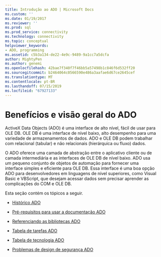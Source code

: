 ```yaml
---
title: Introdução ao ADO | Microsoft Docs
ms.custom: ''
ms.date: 01/19/2017
ms.reviewer: ''
ms.prod: sql
ms.prod_service: connectivity
ms.technology: connectivity
ms.topic: conceptual
helpviewer_keywords:
- ADO, programming
ms.assetid: c5b3a134-de22-4e9c-9489-9a1cc7a5dcfa
author: MightyPen
ms.author: genemi
ms.openlocfilehash: 42bae7f340f7f46bb5a57498b1c846f6d532ff20
ms.sourcegitcommit: b2464064c0566590e486a3aafae6d67ce2645cef
ms.translationtype: MT
ms.contentlocale: pt-BR
ms.lasthandoff: 07/15/2019
ms.locfileid: "67927133"
---
```

# <a name="ado-overview-and-benefits"></a>Benefícios e visão geral do ADO
ActiveX Data Objects (ADO) é uma interface de alto nível, fácil de usar para OLE DB. OLE DB é uma interface de nível baixo, alto desempenho para uma variedade de armazenamentos de dados. ADO e OLE DB podem trabalhar com relacional (tabular) e não relacionais (hierárquica ou fluxo) dados.

 O ADO oferece uma camada de abstração entre o aplicativo cliente ou de camada intermediária e as interfaces de OLE DB de nível baixo. ADO usa um pequeno conjunto de objetos de automação para fornecer uma interface simples e eficiente para OLE DB. Essa interface é uma boa opção ADO para desenvolvedores em linguagens de nível superiores, como Visual Basic e VBScript, que desejam acessar dados sem precisar aprender as complicações do COM e OLE DB.

 Esta seção contém os tópicos a seguir.

-   [Histórico ADO](../../ado/guide/ado-history.md)

-   [Pré-requisitos para usar a documentação ADO](../../ado/guide/prerequisites-for-using-the-ado-documentation.md)

-   [Referenciando as bibliotecas ADO](../../ado/guide/referencing-the-ado-libraries.md)

-   [Tabela de tarefas ADO](../../ado/guide/ado-task-table.md)

-   [Tabela de tecnologia ADO](../../ado/guide/ado-technology-table.md)

-   [Problemas de design de segurança ADO](../../ado/guide/ado-security-design-issues.md)
